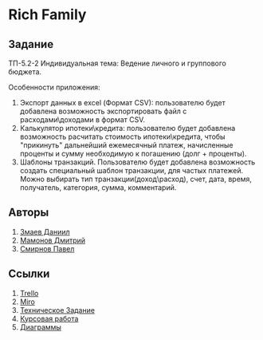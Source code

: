 # Rich Family 

## Задание
ТП-5.2-2
Индивидуальная тема: Ведение личного и группового бюджета.

Особенности приложения:
1. Экспорт данных в excel (Формат CSV): пользователю будет добавлена возможность экспортировать файл с расходами\доходами в формат CSV. 
2. Калькулятор ипотеки\кредита: пользователю будет добавлена возможность расчитать стоимость ипотеки\кредита, чтобы "прикинуть" дальнейший ежемесячный платеж, начисленные проценты и сумму необходимую к погашению (долг + проценты).
3. Шаблоны транзакций.
Пользователю будет добавлена возможность создать специальный шаблон транзакции, для частых платежей.
Можно выбирать тип транзакции(доход\расход), счет, дата, время, получатель, категория, сумма, комментарий.
## Авторы
1. [Змаев Даниил](https://github.com/dany0k)
2. [Мамонов Дмитрий](https://github.com/Dmitriy-M1319)
3. [Смирнов Павел](https://github.com/SmPavel)  
## Ссылки
1. [Trello](https://trello.com/b/zsptCKGK/%D1%80%D0%B0%D0%B7%D1%80%D0%B0%D0%B1%D0%BE%D1%82%D0%BA%D0%B0-%D0%BF%D1%80%D0%B8%D0%BB%D0%BE%D0%B6%D0%B5%D0%BD%D0%B8%D1%8F-%D0%B2%D0%B5%D0%B4%D0%B5%D0%BD%D0%B8%D0%B5-%D0%B4%D0%BE%D0%BC%D0%B0%D1%88%D0%BD%D0%B5%D0%B3%D0%BE-%D0%B1%D1%8E%D0%B4%D0%B6%D0%B5%D1%82%D0%B0-%D1%80%D0%B5%D0%BA%D0%BE%D0%BC%D0%B5%D0%BD%D0%B4%D0%B0%D1%86%D0%B8%D0%B8-%D0%BF%D0%BE-%D1%81%D0%BE%D0%BA%D1%80%D0%B0%D1%89%D0%B5%D0%BD%D0%B8%D1%8E-%D1%80%D0%B0%D1%81%D1%85%D0%BE%D0%B4%D0%BE%D0%B2)
2. [Miro](https://miro.com/app/board/uXjVPjEOpGs=/?share_link_id=84634999552)
3. [Техническое Задание](https://github.com/dany0k/TP-5.2-2/blob/main/docs/%D0%A2%D0%97%20%D0%9F%D0%9E%20%D0%A2%D0%9F.pdf)
4. [Курсовая работа](https://github.com/dany0k/TP-5.2-2/blob/main/docs/%D0%9A%D1%83%D1%80%D1%81%D0%BE%D0%B2%D0%B0%D1%8F%20%D1%80%D0%B0%D0%B1%D0%BE%D1%82%D0%B0.pdf)
5. [Диаграммы](https://github.com/dany0k/TP-5.2-2/tree/main/diagrams)
